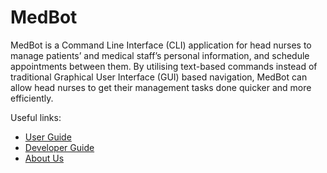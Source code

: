# MedBot

MedBot is a Command Line Interface (CLI) application for head nurses to manage patients’ and medical 
staff’s personal information, and schedule appointments between them. By utilising text-based commands 
instead of traditional Graphical User Interface (GUI) based navigation, MedBot can allow head nurses
to get their management tasks done quicker and more efficiently.

Useful links:

* [User Guide](UserGuide.md)
* [Developer Guide](DeveloperGuide.md)
* [About Us](AboutUs.md)
